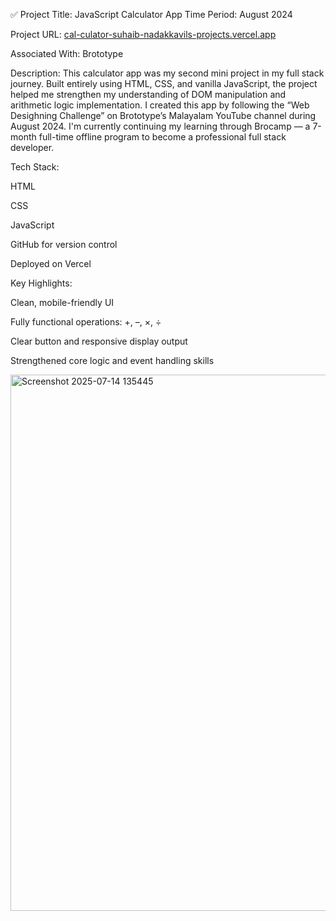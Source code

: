 ✅ Project Title: JavaScript Calculator App
Time Period: August 2024

Project URL: [cal-culator-suhaib-nadakkavils-projects.vercel.app](https://cal-culator-suhaib-nadakkavils-projects.vercel.app/)

Associated With: Brototype

Description:
This calculator app was my second mini project in my full stack journey. Built entirely using HTML, CSS, and vanilla JavaScript, the project helped me strengthen my understanding of DOM manipulation and arithmetic logic implementation.
I created this app by following the “Web Desighning Challenge” on Brototype’s Malayalam YouTube channel during August 2024. I'm currently continuing my learning through Brocamp — a 7-month full-time offline program to become a professional full stack developer.

Tech Stack:

HTML

CSS

JavaScript

GitHub for version control

Deployed on Vercel

Key Highlights:

Clean, mobile-friendly UI

Fully functional operations: +, –, ×, ÷

Clear button and responsive display output

Strengthened core logic and event handling skills

<img width="1879" height="858" alt="Screenshot 2025-07-14 135445" src="https://github.com/user-attachments/assets/fd3b0f95-ee1a-4133-8fcb-effafe8a02d5" />
